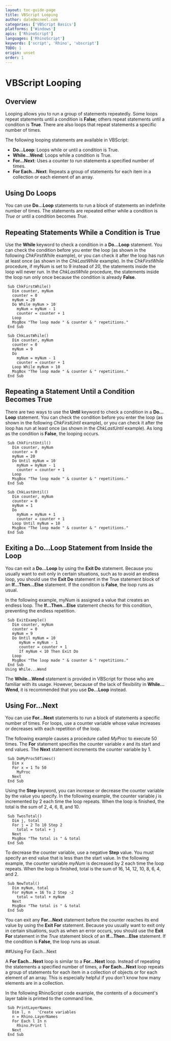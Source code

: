 ```yaml
---
layout: toc-guide-page
title: VBScript Looping
author: dale@mcneel.com
categories: ['VBScript Basics']
platforms: ['Windows']
apis: ['RhinoScript']
languages: ['RhinoScript']
keywords: ['script', 'Rhino', 'vbscript']
TODO: 1
origin: unset
order: 1
---
```


# VBScript Looping

## Overview

Looping allows you to run a group of statements repeatedly. Some loops repeat statements until a condition is **False**; others repeat statements until a condition is **True**. There are also loops that repeat statements a specific number of times.

The following looping statements are available in VBScript:

- **Do…Loop**: Loops while or until a condition is True.
- **While…Wend**: Loops while a condition is True.
- **For…Next**: Uses a counter to run statements a specified number of times.
- **For Each…Next**: Repeats a group of statements for each item in a collection or each element of an array.

## Using Do Loops

You can use **Do…Loop** statements to run a block of statements an indefinite number of times. The statements are repeated either while a condition is *True* or until a condition becomes *True*.

## Repeating Statements While a Condition is True

Use the **While** keyword to check a condition in a **Do…Loop** statement. You can check the condition before you enter the loop (as shown in the following *ChkFirstWhil*e example), or you can check it after the loop has run at least once (as shown in the *ChkLastWhile* example). In the *ChkFirstWhile* procedure, if myNum is set to 9 instead of 20, the statements inside the loop will never run. In the *ChkLastWhile* procedure, the statements inside the loop run only once because the condition is already **False**.

```vbnet
 Sub ChkFirstWhile()
   Dim counter, myNum
   counter = 0
   myNum = 20
   Do While myNum > 10
     myNum = myNum - 1
     counter = counter + 1
   Loop
   MsgBox "The loop made " & counter & " repetitions."
 End Sub

 Sub ChkLastWhile()
   Dim counter, myNum
   counter = 0
   myNum = 9
   Do
     myNum = myNum - 1
     counter = counter + 1
   Loop While myNum > 10
   MsgBox "The loop made " & counter & " repetitions."
 End Sub
```

## Repeating a Statement Until a Condition Becomes True

There are two ways to use the **Until** keyword to check a condition in a **Do…Loop** statement. You can check the condition before you enter the loop (as shown in the following *ChkFirstUntil* example), or you can check it after the loop has run at least once (as shown in the *ChkLastUntil* example). As long as the condition is **False**, the looping occurs.

```vbnet
 Sub ChkFirstUntil()
   Dim counter, myNum
   counter = 0
   myNum = 20
   Do Until myNum = 10
     myNum = myNum - 1
     counter = counter + 1
   Loop
   MsgBox "The loop made " & counter & " repetitions."
 End Sub

 Sub ChkLastUntil()
   Dim counter, myNum
   counter = 0
   myNum = 1
   Do
     myNum = myNum + 1
     counter = counter + 1
   Loop Until myNum = 10
   MsgBox "The loop made " & counter & " repetitions."
 End Sub
```

## Exiting a Do...Loop Statement from Inside the Loop

You can exit a **Do…Loop** by using the **Exit Do** statement. Because you usually want to exit only in certain situations, such as to avoid an endless loop, you should use the **Exit Do** statement in the True statement block of an **If…Then…Else** statement. If the condition is **False**, the loop runs as usual.

In the following example, myNum is assigned a value that creates an endless loop. The **If…Then…Else** statement checks for this condition, preventing the endless repetition.

```vbnet
 Sub ExitExample()
   Dim counter, myNum
   counter = 0
   myNum = 9
   Do Until myNum = 10
      myNum = myNum - 1
      counter = counter + 1
      If myNum < 10 Then Exit Do
   Loop
   MsgBox "The loop made " & counter & " repetitions."
 End Sub
Using While...Wend
```

The **While…Wend** statement is provided in VBScript for those who are familiar with its usage. However, because of the lack of flexibility in **While…Wend**, it is recommended that you use **Do…Loop** instead.

## Using For...Next

You can use **For…Next** statements to run a block of statements a specific number of times. For loops, use a counter variable whose value increases or decreases with each repetition of the loop.

The following example causes a procedure called *MyProc* to execute 50 times. The **For** statement specifies the counter variable *x* and its start and end values. The **Next** statement increments the counter variable by 1.

```vbnet
 Sub DoMyProc50Times()
   Dim x
   For x = 1 To 50
     MyProc
   Next
 End Sub
```

Using the **Step** keyword, you can increase or decrease the counter variable by the value you specify. In the following example, the counter variable *j* is incremented by 2 each time the loop repeats. When the loop is finished, the total is the sum of 2, 4, 6, 8, and 10.

```vbnet
 Sub TwosTotal()
   Dim j, total
   For j = 2 To 10 Step 2
     total = total + j
   Next
   MsgBox "The total is " & total
 End Sub
```

To decrease the counter variable, use a negative **Step** value. You must specify an end value that is less than the start value. In the following example, the counter variable *myNum* is decreased by 2 each time the loop repeats. When the loop is finished, total is the sum of 16, 14, 12, 10, 8, 6, 4, and 2.

```vbnet
 Sub NewTotal()
   Dim myNum, total
   For myNum = 16 To 2 Step -2
     total = total + myNum
   Next
   MsgBox "The total is " & total
 End Sub
```

 You can exit any **For…Next** statement before the counter reaches its end value by using the **Exit For** statement. Because you usually want to exit only in certain situations, such as when an error occurs, you should use the **Exit For** statement in the *True* statement block of an **If…Then…Else** statement. If the condition is **False**, the loop runs as usual.

##Using For Each...Next

A **For Each…Next** loop is similar to a **For…Next** loop. Instead of repeating the statements a specified number of times, a **For Each…Next** loop repeats a group of statements for each item in a collection of objects or for each element of an array. This is especially helpful if you don't know how many elements are in a collection.

In the following RhinoScript code example, the contents of a document's layer table is printed to the command line.

```vbnet
 Sub PrintLayerNames
   Dim l, n   'Create variables
   n = Rhino.LayerNames
   For Each l In n
     Rhino.Print l
   Next
 End Sub
```
